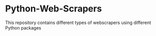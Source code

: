 # Python-Web-Scrapers
This repository contains different types of webscrapers using different Python packages 

